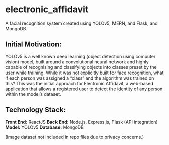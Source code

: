 # electronic_affidavit
A facial recognition system created using YOLOv5, MERN, and Flask, and MongoDB.

## Initial Motivation:

YOLOv5 is a well known deep learning (object detection using computer vision) model, built around a convolutional neural network and highly capable of recognising and classifying objects into classes preset by the user while training. While it was not explicitly built for face recognition, what if each person was assigned a “class” and the algorithm was trained on this? This was the initial approach for Electronic Affidavit, a web-based application that allows a registered user to detect the identity of any person within the model’s dataset.

## Technology Stack:

**Front End:** ReactJS
**Back End:** Node.js, Express.js, Flask (API integration)
**Model:** YOLOv5
**Database:** MongoDB

(Image dataset not included in repo files due to privacy concerns.)



